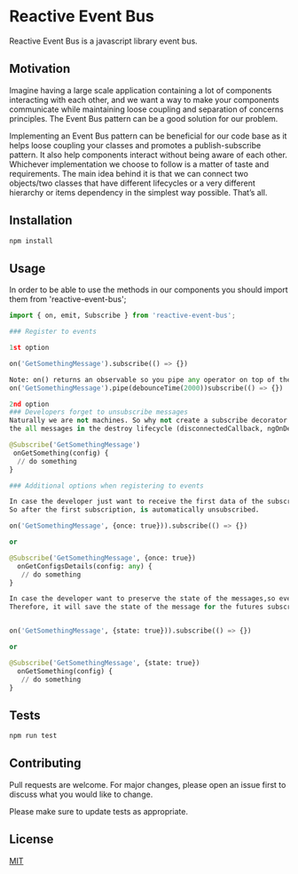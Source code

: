 # Reactive Event Bus

Reactive Event Bus is a javascript library event bus.

## Motivation
Imagine having a large scale application containing a lot of components interacting with each other, and we want a way to make your components communicate while maintaining loose coupling and separation of concerns principles. The Event Bus pattern can be a good solution for our problem.

Implementing an Event Bus pattern can be beneficial for our code base as it helps loose coupling your classes and promotes a publish-subscribe pattern. It also help components interact without being aware of each other. Whichever implementation we choose to follow is a matter of taste and requirements. The main idea behind it is that we can connect two objects/two classes that have different lifecycles or a very different hierarchy or items dependency in the simplest way possible. That’s all.



## Installation

```bash
npm install
```

## Usage

In order to be able to use the methods in our components you should import them from 'reactive-event-bus';

```python
import { on, emit, Subscribe } from 'reactive-event-bus';

### Register to events

1st option

on('GetSomethingMessage').subscribe(() => {})

Note: on() returns an observable so you pipe any operator on top of the returned observable.
on('GetSomethingMessage').pipe(debounceTime(2000))subscribe(() => {})

2nd option
### Developers forget to unsubscribe messages
Naturally we are not machines. So why not create a subscribe decorator that internally automagically unsubscribes
the all messages in the destroy lifecycle (disconnectedCallback, ngOnDestroy, componentWillUnmount) ?

@Subscribe('GetSomethingMessage')
 onGetSomething(config) {
  // do something
}

### Additional options when registering to events

In case the developer just want to receive the first data of the subscription,should pass the option: {once: true}. 
So after the first subscription, is automatically unsubscribed.

on('GetSomethingMessage', {once: true})).subscribe(() => {})

or

@Subscribe('GetSomethingMessage', {once: true})
  onGetConfigsDetails(config: any) {
   // do something
}

In case the developer want to preserve the state of the messages,so even if you emit before of the subscribe and you want to get the data, should pass the option: { state: true }.
Therefore, it will save the state of the message for the futures subscribers.


on('GetSomethingMessage', {state: true})).subscribe(() => {})

or 

@Subscribe('GetSomethingMessage', {state: true})
  onGetSomething(config) {
   // do something
}
```

## Tests
```python
npm run test
```

## Contributing
Pull requests are welcome. For major changes, please open an issue first to discuss what you would like to change.

Please make sure to update tests as appropriate.

## License
[MIT](https://choosealicense.com/licenses/mit/)
